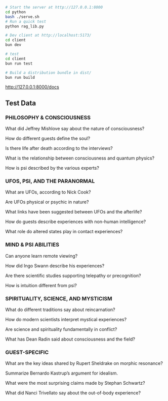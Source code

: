 ```bash
# Start the server at http://127.0.0.1:8000
cd python
bash ./serve.sh 
# Run a quick test
python rag_lib.py 

# Dev client at http://localhost:5173/
cd client
bun dev         

# test
cd client
bun run test

# Build a distribution bundle in dist/
bun run build
```

http://127.0.0.1:8000/docs


## Test Data

### PHILOSOPHY & CONSCIOUSNESS

What did Jeffrey Mishlove say about the nature of consciousness?

How do different guests define the soul?

Is there life after death according to the interviews?

What is the relationship between consciousness and quantum physics?

How is psi described by the various experts?

### UFOS, PSI, AND THE PARANORMAL

What are UFOs, according to Nick Cook?

Are UFOs physical or psychic in nature?

What links have been suggested between UFOs and the afterlife?

How do guests describe experiences with non-human intelligence?

What role do altered states play in contact experiences?

### MIND & PSI ABILITIES

Can anyone learn remote viewing?

How did Ingo Swann describe his experiences?

Are there scientific studies supporting telepathy or precognition?

How is intuition different from psi?

### SPIRITUALITY, SCIENCE, AND MYSTICISM

What do different traditions say about reincarnation?

How do modern scientists interpret mystical experiences?

Are science and spirituality fundamentally in conflict?

What has Dean Radin said about consciousness and the field?

###  GUEST-SPECIFIC

What are the key ideas shared by Rupert Sheldrake on morphic resonance?

Summarize Bernardo Kastrup’s argument for idealism.

What were the most surprising claims made by Stephan Schwartz?

What did Nanci Trivellato say about the out-of-body experience?
